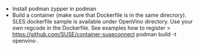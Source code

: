 - Install podman
zypper in podman
- Build a container (make sure that Dockerfile is in the same direcrory). SLES.dockerfile sample is available under OpenVino directory. Use your own regcode
  in the Dockerfile. See examples how to register > https://github.com/SUSE/container-suseconnect
podman build -t openvino .

